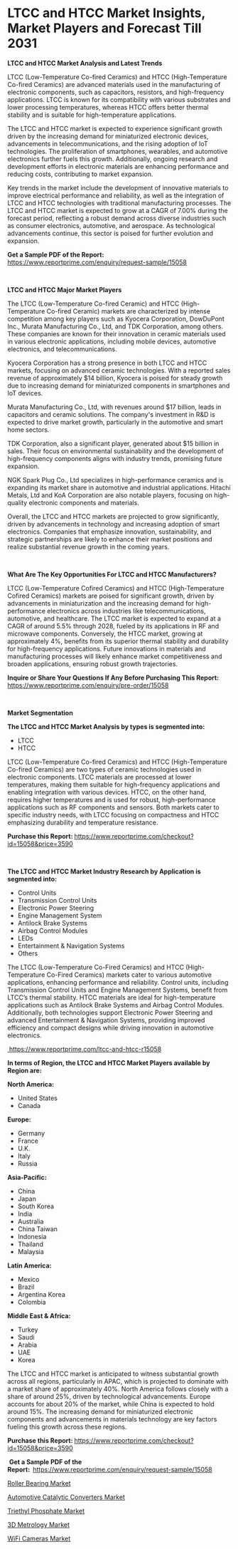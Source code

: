 <p><h1>LTCC and HTCC Market Insights, Market Players and Forecast Till 2031</h1></p><p><strong>LTCC and HTCC Market Analysis and Latest Trends</strong></p>
<p><p>LTCC (Low-Temperature Co-fired Ceramics) and HTCC (High-Temperature Co-fired Ceramics) are advanced materials used in the manufacturing of electronic components, such as capacitors, resistors, and high-frequency applications. LTCC is known for its compatibility with various substrates and lower processing temperatures, whereas HTCC offers better thermal stability and is suitable for high-temperature applications.</p><p>The LTCC and HTCC market is expected to experience significant growth driven by the increasing demand for miniaturized electronic devices, advancements in telecommunications, and the rising adoption of IoT technologies. The proliferation of smartphones, wearables, and automotive electronics further fuels this growth. Additionally, ongoing research and development efforts in electronic materials are enhancing performance and reducing costs, contributing to market expansion.</p><p>Key trends in the market include the development of innovative materials to improve electrical performance and reliability, as well as the integration of LTCC and HTCC technologies with traditional manufacturing processes. The LTCC and HTCC market is expected to grow at a CAGR of 7.00% during the forecast period, reflecting a robust demand across diverse industries such as consumer electronics, automotive, and aerospace. As technological advancements continue, this sector is poised for further evolution and expansion.</p></p>
<p><strong>Get a Sample PDF of the Report:&nbsp;</strong> <a href="https://www.reportprime.com/enquiry/request-sample/15058?utm_campaign=1834&utm_medium=2&utm_source=Github&utm_content=ia&utm_term=25122024&utm_id=ltcc-and-htcc">https://www.reportprime.com/enquiry/request-sample/15058</a></p>
<p>&nbsp;</p>
<p><strong>LTCC and HTCC Major Market Players</strong></p>
<p><p>The LTCC (Low-Temperature Co-fired Ceramic) and HTCC (High-Temperature Co-fired Ceramic) markets are characterized by intense competition among key players such as Kyocera Corporation, DowDuPont Inc., Murata Manufacturing Co., Ltd, and TDK Corporation, among others. These companies are known for their innovation in ceramic materials used in various electronic applications, including mobile devices, automotive electronics, and telecommunications.</p><p>Kyocera Corporation has a strong presence in both LTCC and HTCC markets, focusing on advanced ceramic technologies. With a reported sales revenue of approximately $14 billion, Kyocera is poised for steady growth due to increasing demand for miniaturized components in smartphones and IoT devices.</p><p>Murata Manufacturing Co., Ltd, with revenues around $17 billion, leads in capacitors and ceramic solutions. The company's investment in R&D is expected to drive market growth, particularly in the automotive and smart home sectors.</p><p>TDK Corporation, also a significant player, generated about $15 billion in sales. Their focus on environmental sustainability and the development of high-frequency components aligns with industry trends, promising future expansion.</p><p>NGK Spark Plug Co., Ltd specializes in high-performance ceramics and is expanding its market share in automotive and industrial applications. Hitachi Metals, Ltd and KoA Corporation are also notable players, focusing on high-quality electronic components and materials.</p><p>Overall, the LTCC and HTCC markets are projected to grow significantly, driven by advancements in technology and increasing adoption of smart electronics. Companies that emphasize innovation, sustainability, and strategic partnerships are likely to enhance their market positions and realize substantial revenue growth in the coming years.</p></p>
<p>&nbsp;</p>
<p><strong>What Are The Key Opportunities For LTCC and HTCC Manufacturers?</strong></p>
<p><p>LTCC (Low-Temperature Cofired Ceramics) and HTCC (High-Temperature Cofired Ceramics) markets are poised for significant growth, driven by advancements in miniaturization and the increasing demand for high-performance electronics across industries like telecommunications, automotive, and healthcare. The LTCC market is expected to expand at a CAGR of around 5.5% through 2028, fueled by its applications in RF and microwave components. Conversely, the HTCC market, growing at approximately 4%, benefits from its superior thermal stability and durability for high-frequency applications. Future innovations in materials and manufacturing processes will likely enhance market competitiveness and broaden applications, ensuring robust growth trajectories.</p></p>
<p><strong>Inquire or Share Your Questions If Any Before Purchasing This Report:</strong> <a href="https://www.reportprime.com/enquiry/pre-order/15058?utm_campaign=1834&utm_medium=2&utm_source=Github&utm_content=ia&utm_term=25122024&utm_id=ltcc-and-htcc">https://www.reportprime.com/enquiry/pre-order/15058</a></p>
<p>&nbsp;</p>
<p><strong>Market Segmentation</strong></p>
<p><strong>The LTCC and HTCC Market Analysis by types is segmented into:</strong></p>
<p><ul><li>LTCC</li><li>HTCC</li></ul></p>
<p><p>LTCC (Low-Temperature Co-fired Ceramics) and HTCC (High-Temperature Co-fired Ceramics) are two types of ceramic technologies used in electronic components. LTCC materials are processed at lower temperatures, making them suitable for high-frequency applications and enabling integration with various devices. HTCC, on the other hand, requires higher temperatures and is used for robust, high-performance applications such as RF components and sensors. Both markets cater to specific industry needs, with LTCC focusing on compactness and HTCC emphasizing durability and temperature resistance.</p></p>
<p><strong>Purchase this Report:&nbsp;</strong><a href="https://www.reportprime.com/checkout?id=15058&price=3590&utm_campaign=1834&utm_medium=2&utm_source=Github&utm_content=ia&utm_term=25122024&utm_id=ltcc-and-htcc">https://www.reportprime.com/checkout?id=15058&price=3590</a></p>
<p>&nbsp;</p>
<p><strong>The LTCC and HTCC Market Industry Research by Application is segmented into:</strong></p>
<p><ul><li>Control Units</li><li>Transmission Control Units</li><li>Electronic Power Steering</li><li>Engine Management System</li><li>Antilock Brake Systems</li><li>Airbag Control Modules</li><li>LEDs</li><li>Entertainment & Navigation Systems</li><li>Others</li></ul></p>
<p><p>The LTCC (Low-Temperature Co-Fired Ceramics) and HTCC (High-Temperature Co-Fired Ceramics) markets cater to various automotive applications, enhancing performance and reliability. Control units, including Transmission Control Units and Engine Management Systems, benefit from LTCC’s thermal stability. HTCC materials are ideal for high-temperature applications such as Antilock Brake Systems and Airbag Control Modules. Additionally, both technologies support Electronic Power Steering and advanced Entertainment & Navigation Systems, providing improved efficiency and compact designs while driving innovation in automotive electronics.</p></p>
<p><a href="https://www.reportprime.com/ltcc-and-htcc-r15058?utm_campaign=1834&utm_medium=2&utm_source=Github&utm_content=ia&utm_term=25122024&utm_id=ltcc-and-htcc">&nbsp;https://www.reportprime.com/ltcc-and-htcc-r15058</a></p>
<p><strong>In terms of Region, the LTCC and HTCC Market Players available by Region are:</strong></p>
<p>
    <p> <strong> North America: </strong>
        <ul>
            <li>United States</li>
            <li>Canada</li>
        </ul>
        </p> 
    <p> <strong> Europe: </strong>
        <ul>
            <li>Germany</li>
            <li>France</li>
            <li>U.K.</li>
            <li>Italy</li>
            <li>Russia</li>
        </ul>
        </p> 
    <p> <strong> Asia-Pacific: </strong>
        <ul>
            <li>China</li>
            <li>Japan</li>
            <li>South Korea</li>
            <li>India</li>
            <li>Australia</li>
            <li>China Taiwan</li>
            <li>Indonesia</li>
            <li>Thailand</li>
            <li>Malaysia</li>
        </ul>
        </p> 
    <p> <strong> Latin America: </strong>
        <ul>
            <li>Mexico</li>
            <li>Brazil</li>
            <li>Argentina Korea</li>
            <li>Colombia</li>
        </ul>
        </p> 
    <p> <strong> Middle East & Africa: </strong>
        <ul>
            <li>Turkey</li>
            <li>Saudi</li>
            <li>Arabia</li>
            <li>UAE</li>
            <li>Korea</li>
        </ul>
    </p>
    </p>
<p><p>The LTCC and HTCC market is anticipated to witness substantial growth across all regions, particularly in APAC, which is projected to dominate with a market share of approximately 40%. North America follows closely with a share of around 25%, driven by technological advancements. Europe accounts for about 20% of the market, while China is expected to hold around 15%. The increasing demand for miniaturized electronic components and advancements in materials technology are key factors fueling this growth across these regions.</p></p>
<p><strong>Purchase this Report: </strong><a href="https://www.reportprime.com/checkout?id=15058&price=3590&utm_campaign=1834&utm_medium=2&utm_source=Github&utm_content=ia&utm_term=25122024&utm_id=ltcc-and-htcc">https://www.reportprime.com/checkout?id=15058&price=3590</a></p>
<p>&nbsp;<strong>Get a Sample PDF of the Report:&nbsp;&nbsp;</strong><a href="https://www.reportprime.com/enquiry/request-sample/15058?utm_campaign=1834&utm_medium=2&utm_source=Github&utm_content=ia&utm_term=25122024&utm_id=ltcc-and-htcc">https://www.reportprime.com/enquiry/request-sample/15058</a></p>
<p><strong></strong></p>
<p><p><a href="https://www.linkedin.com/pulse/exploring-growth-opportunities-roller-bearing-market-revenue-6haif?utm_campaign=1834&utm_medium=2&utm_source=Github&utm_content=ia&utm_term=25122024&utm_id=ltcc-and-htcc">Roller Bearing Market</a></p><p><a href="https://www.linkedin.com/pulse/a-mkt-nova-vc8zf?utm_campaign=1834&utm_medium=2&utm_source=Github&utm_content=ia&utm_term=25122024&utm_id=ltcc-and-htcc">Automotive Catalytic Converters Market</a></p><p><a href="https://www.linkedin.com/pulse/in-depth-analysis-triethyl-phosphate-market-growth-drivers-projected-ae2me?utm_campaign=1834&utm_medium=2&utm_source=Github&utm_content=ia&utm_term=25122024&utm_id=ltcc-and-htcc">Triethyl Phosphate Market</a></p><p><a href="https://www.linkedin.com/pulse/competitive-landscape-3d-metrology-market-strong-growth-7wivf?utm_campaign=1834&utm_medium=2&utm_source=Github&utm_content=ia&utm_term=25122024&utm_id=ltcc-and-htcc">3D Metrology Market</a></p><p><a href="https://www.linkedin.com/pulse/forecast-of114-cagr-study-wifi-cameras-market-analysis-report-xd6sf?utm_campaign=1834&utm_medium=2&utm_source=Github&utm_content=ia&utm_term=25122024&utm_id=ltcc-and-htcc">WiFi Cameras Market</a></p></p>
